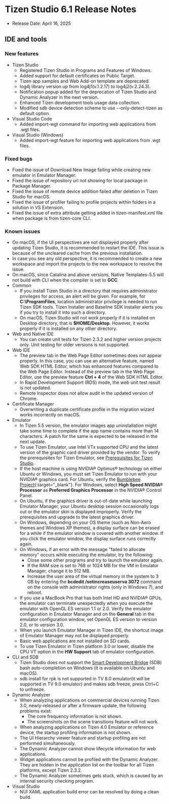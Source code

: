 # Tizen Studio 6.1 Release Notes

- Release Date: April 16, 2025

## IDE and tools

### New features
- Tizen Studio
  - Registered Tizen Studio in Programs and Features of Windows.
  - Added support for default certificates on Public Target.
  - Tizen app samples and Web Add-on template are deprecated.
  - log4j library version up from log4j1(v.1.2.17) to log4j2(v.2.24.3).
  - Notification popup added for the deprecation of Tizen Studio and Dynamic Analyzer in the next version.
  - Enhanced Tizen development tools usage data collection.
  - Modified sdb device detection scheme to use --only-detect-tizen as default option.
- Visual Studio Code
  - Added import-wgt command for importing web applications from .wgt files.
- Visual Studio (Windows)
  - Added import-wgt feature for importing web applications from .wgt files.
  

### Fixed bugs

  - Fixed the issue of Download New Image failing while creating new emulator in Emulator Manager.
  - Fixed the issue of repository url not showing for local package in Package Manager.
  - Fixed the issue of remote device addition failed after deletion in Tizen Studio for macOS.
  - Fixed the issue of profiler failing to profile projects within folders in a solution in VS Extension.
  - Fixed the issue of extra attribute getting added in tizen-manifest.xml file when package is
  from tizen-core CLI.


### Known issues

  - On macOS, if the UI perspectives are not displayed properly after updating Tizen Studio, it is recommended to restart the IDE. This issue is because of the uncleared cache from the previous installation.
  - In case you see any old perspective, it is recommended to create a new workspace and import the projects to the new workspace to resolve the issue.
  - On macOS, since Catalina and above versions, Native Templates-5.5 will not build with CLI when the compiler is set to **GCC**.
- Common
  - If you install Tizen Studio in a directory that requires administrator privileges for access, an alert will be given. For example, for **C:\ProgramFiles**, location administrator privilege is needed to run Tizen SDK tools. Tizen Installer and Baseline SDK Installer alerts you if you try to install it into such a directory.
  - On macOS, Tizen Studio will not work properly if it is installed on Desktop directory, that is **$HOME/Desktop**. However, it works properly if it is installed on any other directory.
- Web and Native IDE
  - You can create unit tests for Tizen 2.3.2 and higher version projects only. Unit testing for older versions is not supported.
- Web IDE
  - The preview tab in the Web Page Editor sometimes does not appear properly. In this case, you can use an alternative feature, named Web SDK HTML Editor, which has enhanced features compared to the Web Page Editor. Instead of the preview tab in the Web Page Editor, use the preview feature **Ctrl + 4** of the Web SDK HTML Editor.
  - In Rapid Development Support (RDS) mode, the web unit test result is not updated.
  - Remote Inspector does not allow audit in the updated version of Chrome.
- Certificate Manager
  - Overwriting a duplicate certificate profile in the migration wizard works incorrectly on macOS.
- Emulator
  - In Tizen 5.5 version, the emulator images app uninstallation might take some time to complete if the app name contains more than 14 characters. A patch for the same is expected to be released in the next update.
  - To use Tizen Emulator, use Intel VTx supported CPU and the latest version of the graphic card driver provided by the vendor. To verify the prerequisites for Tizen Emulator, see [Prerequisites for Tizen Studio](../setup/prerequisites.md).
  - If the host machine is using NVIDIA&reg; Optimus&reg; technology on either Ubuntu or Windows, you must set Tizen Emulator to run with your NVIDIA&reg; graphics card. For Ubuntu, verify the [Bumblebee Project](https://wiki.ubuntu.com/Bumblebee){:target="_blank"}. For Windows, select **High Speed NVIDIA&reg; Processor** as **Preferred Graphics Processor** in the NVIDIA&reg; Control Panel.    
  - On Ubuntu, if the graphics driver is out-of-date while launching Emulator Manager, your Ubuntu desktop session occasionally logs out or the emulator skin is displayed improperly. Verify the prerequisites and upgrade to the latest graphics driver.
  - On Windows, depending on your OS theme (such as Non-Aero themes and Windows XP themes), a display surface can be erased for a while if the emulator window is covered with another window. If you click the emulator window, the display surface runs correctly again.
  - On Windows, if an error with the message "failed to allocate memory" occurs while executing the emulator, try the following:
    - Close some other programs and try to launch the emulator again.
    - If the RAM size is set to 768 or 1024 MB for the VM in Emulator Manager, change it to 512 MB.
    - Increase the user area of the virtual memory in the system to 3 GB by entering the **bcdedit /setincreaseuserva 3072** command on the console with administrator rights (only in Windows 7), and reboot.
  - If you use a MacBook Pro that has both Intel HD and NVIDIA&reg; GPUs, the emulator can terminate unexpectedly when you execute the emulator with OpenGL ES version 1.1 or 2.0. Verify the emulator configuration in Emulator Manager and on the **General** tab in the emulator configuration window, set OpenGL ES version to version 2.0, or to version 3.0.
  - When you launch Emulator Manager in Tizen IDE, the shortcut image of Emulator Manager may not be displayed properly.
  - Basic web applications are not installed on SD cards.
  - To use Tizen Emulator in Tizen platform 3.0 or lower, disable the CPU VT option in the **HW Support** tab of emulator configuration.
- CLI and SDB
  - Tizen Studio does not support the [Smart Development Bridge](../common-tools/smart-development-bridge.md) (SDB) bash auto-completion on Windows (it is available on Ubuntu and macOS).
  - sdb install for rpk is not supported in TV 8.0 emulator(it will be supported in TV 9.0 emulator) and makes sdb freeze, press Ctrl+C to unfreeze.
- Dynamic Analyzer
  - When analyzing applications on commercial devices running Tizen 3.0, newly-released or after a firmware update, the following problems exist:
    - The core frequency information is not shown.
    - The screenshots on the scene transitions feature will not work.
  - When analyzing applications on Tizen 4.0 Emulator or reference device, the startup profiling information is not shown.
  - The UI Hierarchy viewer feature and startup profiling are not performed simultaneously.
  - The Dynamic Analyzer cannot show lifecycle information for web applications.
  - Widget applications cannot be profiled with the Dynamic Analyzer. They are hidden in the application list on the toolbar for all Tizen platforms, except Tizen 2.3.2.
  - The Dynamic Analyzer sometimes gets stuck, which is caused by an internal security checking program.
- Visual Studio
  - NUI XAML application build error can be resolved by doing a clean build.


